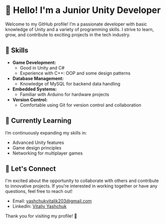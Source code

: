 # 👋 Hello! I'm a Junior Unity Developer

Welcome to my GitHub profile! I’m a passionate developer with basic knowledge of Unity and a variety of programming skills. I strive to learn, grow, and contribute to exciting projects in the tech industry.

## 🚀 Skills

- **Game Development:**
  - Good in Unity and C#
  - Experience with C++: OOP and some design patterns
- **Database Management:**
  - Knowledge of MySQL for backend data handling
- **Embedded Systems:**
  - Familiar with Arduino for hardware projects
- **Version Control:**
  - Comfortable using Git for version control and collaboration

## 🌱 Currently Learning

I’m continuously expanding my skills in:

- Advanced Unity features
- Game design principles
- Networking for multiplayer games

## 🤝 Let's Connect

I'm excited about the opportunity to collaborate with others and contribute to innovative projects. If you’re interested in working together or have any questions, feel free to reach out!

- Email: [yashchukvitalik203@gmail.com](mailto:yashchukvitalik203@gmail.com)
- LinkedIn: [Vitaliy Yashchuk](https://www.linkedin.com/in/vitalik-yashchuk-45a403143/)

Thank you for visiting my profile! 🚀
